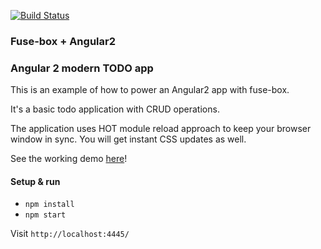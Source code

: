 [![Build Status](https://travis-ci.org/fuse-box/angular2-example.svg?branch=master)](https://travis-ci.org/fuse-box/angular2-example)

### Fuse-box + Angular2

### Angular 2 modern TODO app

This is an example of how to power an Angular2 app with fuse-box.

It's a basic todo application with CRUD operations.

The application uses HOT module reload approach to keep your browser window in sync. 
You will get instant CSS updates as well.


See the working demo [here](https://fuse-box.github.io/angular2-example/)!

#### Setup & run
* `npm install`
* `npm start`

Visit `http://localhost:4445/`

